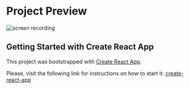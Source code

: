 # Project Preview

![screen recording](https://github.com/Pabl0Parra/TUTORIAL-APP-REACT/blob/solutions/public/assets/screen-recording.gif)

## Getting Started with Create React App

This project was bootstrapped with [Create React App](https://github.com/facebook/create-react-app).

Please, visit the following link for instructions on how to start it: [create-react-app](https://create-react-app.dev/)
